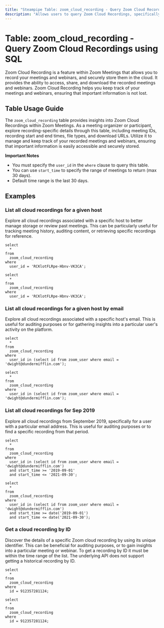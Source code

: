 ```yaml
---
title: "Steampipe Table: zoom_cloud_recording - Query Zoom Cloud Recordings using SQL"
description: "Allows users to query Zoom Cloud Recordings, specifically the details of each recording such as the meeting ID, recording start and end times, file type, and download URL."
---
```


# Table: zoom_cloud_recording - Query Zoom Cloud Recordings using SQL

Zoom Cloud Recording is a feature within Zoom Meetings that allows you to record your meetings and webinars, and securely store them in the cloud. It provides the ability to access, share, and download the recorded meetings and webinars. Zoom Cloud Recording helps you keep track of your meetings and webinars, ensuring that important information is not lost.

## Table Usage Guide

The `zoom_cloud_recording` table provides insights into Zoom Cloud Recordings within Zoom Meetings. As a meeting organizer or participant, explore recording-specific details through this table, including meeting IDs, recording start and end times, file types, and download URLs. Utilize it to manage and keep track of your recorded meetings and webinars, ensuring that important information is easily accessible and securely stored.

**Important Notes**
- You must specify the `user_id` in the `where` clause to query this table.
- You can use `start_time` to specify the range of meetings to return (max 30 days).
- Default time range is the last 30 days.

## Examples

### List all cloud recordings for a given host
Explore all cloud recordings associated with a specific host to better manage storage or review past meetings. This can be particularly useful for tracking meeting history, auditing content, or retrieving specific recordings for reference.

```sql+postgres
select
  *
from
  zoom_cloud_recording
where
  user_id = 'RCKlotFLRpe-Hbnv-VK3CA';
```

```sql+sqlite
select
  *
from
  zoom_cloud_recording
where
  user_id = 'RCKlotFLRpe-Hbnv-VK3CA';
```

### List all cloud recordings for a given host by email
Explore all cloud recordings associated with a specific host's email. This is useful for auditing purposes or for gathering insights into a particular user's activity on the platform.

```sql+postgres
select
  *
from
  zoom_cloud_recording
where
  user_id in (select id from zoom_user where email = 'dwight@dundermifflin.com');
```

```sql+sqlite
select
  *
from
  zoom_cloud_recording
where
  user_id in (select id from zoom_user where email = 'dwight@dundermifflin.com');
```

### List all cloud recordings for Sep 2019
Explore all cloud recordings from September 2019, specifically for a user with a particular email address. This is useful for auditing purposes or to find a specific recording from that period.

```sql+postgres
select
  *
from
  zoom_cloud_recording
where
  user_id in (select id from zoom_user where email = 'dwight@dundermifflin.com')
  and start_time >= '2019-09-01'
  and start_time <= '2021-09-30';
```

```sql+sqlite
select
  *
from
  zoom_cloud_recording
where
  user_id in (select id from zoom_user where email = 'dwight@dundermifflin.com')
  and start_time >= date('2019-09-01')
  and start_time <= date('2021-09-30');
```

### Get a cloud recording by ID
Discover the details of a specific Zoom cloud recording by using its unique identifier. This can be beneficial for auditing purposes, or to gain insights into a particular meeting or webinar.
To get a recording by ID it must be within the time range of the list. The
underlying API does not support getting a historical recording by ID.

```sql+postgres
select
  *
from
  zoom_cloud_recording
where
  id = 912357281124;
```

```sql+sqlite
select
  *
from
  zoom_cloud_recording
where
  id = 912357281124;
```